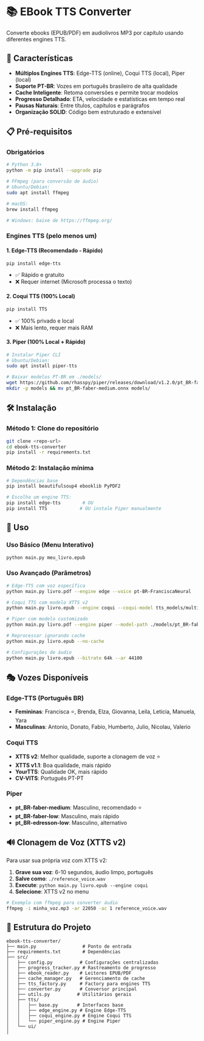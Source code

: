 # 📚 EBook TTS Converter

Converte ebooks (EPUB/PDF) em audiolivros MP3 por capítulo usando diferentes engines TTS.

## 🚀 Características

- **Múltiplos Engines TTS**: Edge-TTS (online), Coqui TTS (local), Piper (local)
- **Suporte PT-BR**: Vozes em português brasileiro de alta qualidade
- **Cache Inteligente**: Retoma conversões e permite trocar modelos
- **Progresso Detalhado**: ETA, velocidade e estatísticas em tempo real
- **Pausas Naturais**: Entre títulos, capítulos e parágrafos
- **Organização SOLID**: Código bem estruturado e extensível

## 📋 Pré-requisitos

### Obrigatórios
```bash
# Python 3.8+
python -m pip install --upgrade pip

# FFmpeg (para conversão de áudio)
# Ubuntu/Debian:
sudo apt install ffmpeg

# macOS:
brew install ffmpeg

# Windows: baixe de https://ffmpeg.org/
```

### Engines TTS (pelo menos um)

#### 1. Edge-TTS (Recomendado - Rápido)
```bash
pip install edge-tts
```
- ✅ Rápido e gratuito
- ❌ Requer internet (Microsoft processa o texto)

#### 2. Coqui TTS (100% Local)
```bash
pip install TTS
```
- ✅ 100% privado e local
- ❌ Mais lento, requer mais RAM

#### 3. Piper (100% Local + Rápido)
```bash
# Instalar Piper CLI
# Ubuntu/Debian:
sudo apt install piper-tts

# Baixar modelos PT-BR em ./models/
wget https://github.com/rhasspy/piper/releases/download/v1.2.0/pt_BR-faber-medium.onnx
mkdir -p models && mv pt_BR-faber-medium.onnx models/
```

## 🛠️ Instalação

### Método 1: Clone do repositório
```bash
git clone <repo-url>
cd ebook-tts-converter
pip install -r requirements.txt
```

### Método 2: Instalação mínima
```bash
# Dependências base
pip install beautifulsoup4 ebooklib PyPDF2

# Escolha um engine TTS:
pip install edge-tts        # OU
pip install TTS            # OU instale Piper manualmente
```

## 📖 Uso

### Uso Básico (Menu Interativo)
```bash
python main.py meu_livro.epub
```

### Uso Avançado (Parâmetros)
```bash
# Edge-TTS com voz específica
python main.py livro.pdf --engine edge --voice pt-BR-FranciscaNeural

# Coqui TTS com modelo XTTS v2
python main.py livro.epub --engine coqui --coqui-model tts_models/multilingual/multi-dataset/xtts_v2

# Piper com modelo customizado
python main.py livro.pdf --engine piper --model-path ./models/pt_BR-faber-medium.onnx

# Reprocessar ignorando cache
python main.py livro.epub --no-cache

# Configurações de áudio
python main.py livro.epub --bitrate 64k --ar 44100
```

## 🎭 Vozes Disponíveis

### Edge-TTS (Português BR)
- **Femininas**: Francisca ⭐, Brenda, Elza, Giovanna, Leila, Leticia, Manuela, Yara
- **Masculinas**: Antonio, Donato, Fabio, Humberto, Julio, Nicolau, Valerio

### Coqui TTS
- **XTTS v2**: Melhor qualidade, suporte a clonagem de voz ⭐
- **XTTS v1.1**: Boa qualidade, mais rápido
- **YourTTS**: Qualidade OK, mais rápido
- **CV-VITS**: Português PT-PT

### Piper
- **pt_BR-faber-medium**: Masculino, recomendado ⭐
- **pt_BR-faber-low**: Masculino, mais rápido
- **pt_BR-edresson-low**: Masculino, alternativo

## 🔊 Clonagem de Voz (XTTS v2)

Para usar sua própria voz com XTTS v2:

1. **Grave sua voz**: 6-10 segundos, áudio limpo, português
2. **Salve como**: `./reference_voice.wav`
3. **Execute**: `python main.py livro.epub --engine coqui`
4. **Selecione**: XTTS v2 no menu

```bash
# Exemplo com ffmpeg para converter áudio
ffmpeg -i minha_voz.mp3 -ar 22050 -ac 1 reference_voice.wav
```

## 📁 Estrutura do Projeto

```
ebook-tts-converter/
├── main.py                 # Ponto de entrada
├── requirements.txt        # Dependências
├── src/
│   ├── config.py          # Configurações centralizadas
│   ├── progress_tracker.py # Rastreamento de progresso
│   ├── ebook_reader.py    # Leitores EPUB/PDF
│   ├── cache_manager.py   # Gerenciamento de cache
│   ├── tts_factory.py     # Factory para engines TTS
│   ├── converter.py       # Conversor principal
│   ├── utils.py          # Utilitários gerais
│   ├── tts/
│   │   ├── base.py       # Interfaces base
│   │   ├── edge_engine.py # Engine Edge-TTS
│   │   ├── coqui_engine.py # Engine Coqui TTS
│   │   └── piper_engine.py # Engine Piper
│   └── ui/
│